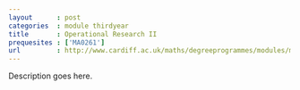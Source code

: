 ```yaml
---
layout      : post
categories  : module thirdyear
title       : Operational Research II
prequesites : ['MA0261']
url         : http://www.cardiff.ac.uk/maths/degreeprogrammes/modules/ma3600.html
---
```


Description goes here.

